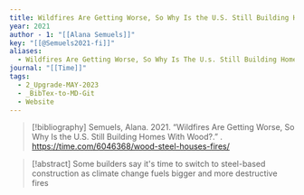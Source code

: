 ```yaml
---
title: Wildfires Are Getting Worse, So Why Is the U.S. Still Building Homes With Wood?
year: 2021
author - 1: "[[Alana Semuels]]"
key: "[[@Semuels2021-fi]]"
aliases:
  - Wildfires Are Getting Worse, So Why Is The U.s. Still Building Homes With Wood?
journal: "[[Time]]"
tags:
  - 2_Upgrade-MAY-2023
  - _BibTex-to-MD-Git
  - Website
---
```


> [!bibliography]
> Semuels, Alana. 2021. “Wildfires Are Getting Worse, So Why Is the U.S. Still Building Homes With Wood?.” . https://time.com/6046368/wood-steel-houses-fires/

> [!abstract]
> Some builders say it's time to switch to steel-based construction as climate change fuels bigger and more destructive fires
